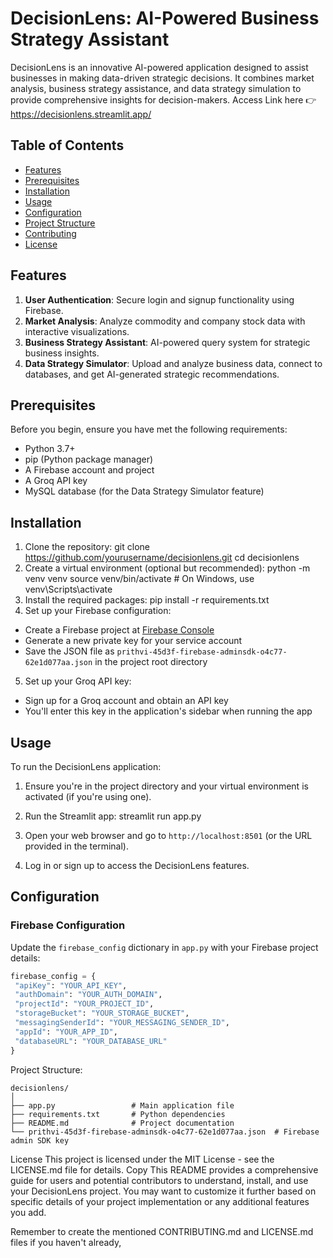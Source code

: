 # DecisionLens: AI-Powered Business Strategy Assistant

DecisionLens is an innovative AI-powered application designed to assist businesses in making data-driven strategic decisions. It combines market analysis, business strategy assistance, and data strategy simulation to provide comprehensive insights for decision-makers.
Access Link here 👉 https://decisionlens.streamlit.app/
## Table of Contents

- [Features](#features)
- [Prerequisites](#prerequisites)
- [Installation](#installation)
- [Usage](#usage)
- [Configuration](#configuration)
- [Project Structure](#project-structure)
- [Contributing](#contributing)
- [License](#license)

## Features

1. **User Authentication**: Secure login and signup functionality using Firebase.
2. **Market Analysis**: Analyze commodity and company stock data with interactive visualizations.
3. **Business Strategy Assistant**: AI-powered query system for strategic business insights.
4. **Data Strategy Simulator**: Upload and analyze business data, connect to databases, and get AI-generated strategic recommendations.

## Prerequisites

Before you begin, ensure you have met the following requirements:

- Python 3.7+
- pip (Python package manager)
- A Firebase account and project
- A Groq API key
- MySQL database (for the Data Strategy Simulator feature)

## Installation

1. Clone the repository:
    git clone https://github.com/yourusername/decisionlens.git
    cd decisionlens
2. Create a virtual environment (optional but recommended):
    python -m venv venv
    source venv/bin/activate  # On Windows, use venv\Scripts\activate
3. Install the required packages:
    pip install -r requirements.txt
4. Set up your Firebase configuration:
- Create a Firebase project at [Firebase Console](https://console.firebase.google.com/)
- Generate a new private key for your service account
- Save the JSON file as `prithvi-45d3f-firebase-adminsdk-o4c77-62e1d077aa.json` in the project root directory

5. Set up your Groq API key:
- Sign up for a Groq account and obtain an API key
- You'll enter this key in the application's sidebar when running the app

## Usage

To run the DecisionLens application:

1. Ensure you're in the project directory and your virtual environment is activated (if you're using one).

2. Run the Streamlit app:
    streamlit run app.py
3. Open your web browser and go to `http://localhost:8501` (or the URL provided in the terminal).

4. Log in or sign up to access the DecisionLens features.

## Configuration

### Firebase Configuration

Update the `firebase_config` dictionary in `app.py` with your Firebase project details:

```python
firebase_config = {
 "apiKey": "YOUR_API_KEY",
 "authDomain": "YOUR_AUTH_DOMAIN",
 "projectId": "YOUR_PROJECT_ID",
 "storageBucket": "YOUR_STORAGE_BUCKET",
 "messagingSenderId": "YOUR_MESSAGING_SENDER_ID",
 "appId": "YOUR_APP_ID",
 "databaseURL": "YOUR_DATABASE_URL"
}
```
Project Structure:
```
decisionlens/
│
├── app.py                 # Main application file
├── requirements.txt       # Python dependencies
├── README.md              # Project documentation
└── prithvi-45d3f-firebase-adminsdk-o4c77-62e1d077aa.json  # Firebase admin SDK key
```
License
This project is licensed under the MIT License - see the LICENSE.md file for details.
Copy
This README provides a comprehensive guide for users and potential contributors to understand, install, and use your DecisionLens project. You may want to customize it further based on specific details of your project implementation or any additional features you add.

Remember to create the mentioned CONTRIBUTING.md and LICENSE.md files if you haven't already,
